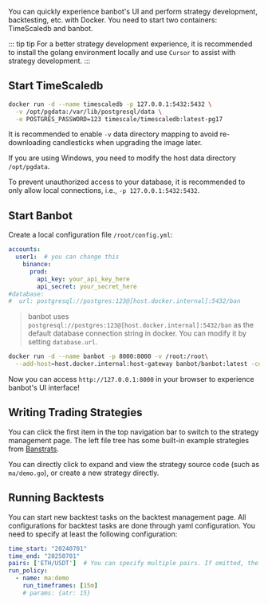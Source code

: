 You can quickly experience banbot's UI and perform strategy development, backtesting, etc. with Docker. You need to start two containers: TimeScaledb and banbot.

::: tip tip
For a better strategy development experience, it is recommended to install the golang environment locally and use `Cursor` to assist with strategy development.
:::

## Start TimeScaledb
```bash
docker run -d --name timescaledb -p 127.0.0.1:5432:5432 \
  -v /opt/pgdata:/var/lib/postgresql/data \
  -e POSTGRES_PASSWORD=123 timescale/timescaledb:latest-pg17
```
It is recommended to enable `-v` data directory mapping to avoid re-downloading candlesticks when upgrading the image later.

If you are using Windows, you need to modify the host data directory `/opt/pgdata`.

To prevent unauthorized access to your database, it is recommended to only allow local connections, i.e., `-p 127.0.0.1:5432:5432`.

## Start Banbot
Create a local configuration file `/root/config.yml`:
```yaml
accounts:
  user1:  # you can change this
    binance:
      prod:
        api_key: your_api_key_here
        api_secret: your_secret_here
#database:
#  url: postgresql://postgres:123@[host.docker.internal]:5432/ban
```
> banbot uses `postgresql://postgres:123@[host.docker.internal]:5432/ban` as the default database connection string in docker. You can modify it by setting `database.url`.

```bash
docker run -d --name banbot -p 8000:8000 -v /root:/root\
  --add-host=host.docker.internal:host-gateway banbot/banbot:latest -config /root/config.yml
``` 
Now you can access `http://127.0.0.1:8000` in your browser to experience banbot's UI interface!

## Writing Trading Strategies
You can click the first item in the top navigation bar to switch to the strategy management page. The left file tree has some built-in example strategies from [Banstrats](https://github.com/banbox/banstrats).

You can directly click to expand and view the strategy source code (such as `ma/demo.go`), or create a new strategy directly.

## Running Backtests
You can start new backtest tasks on the backtest management page. All configurations for backtest tasks are done through yaml configuration. You need to specify at least the following configuration:
```yml
time_start: "20240701"
time_end: "20250701"
pairs: ['ETH/USDT']  # You can specify multiple pairs. If omitted, the pair list will be calculated dynamically through pairlists
run_policy:
  - name: ma:demo
    run_timeframes: [15m]
    # params: {atr: 15}
```
